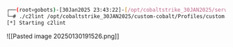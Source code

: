 ```bash
┌──(root💀gobots)-[30Jan2025 23:43:22]-[/opt/cobaltstrike_30JAN2025/server]
└─# ./c2lint /opt/cobaltstrike_30JAN2025/custom-cobalt/Profiles/custom.profile                        
[*] Starting c2lint
```

![[Pasted image 20250130191526.png]]